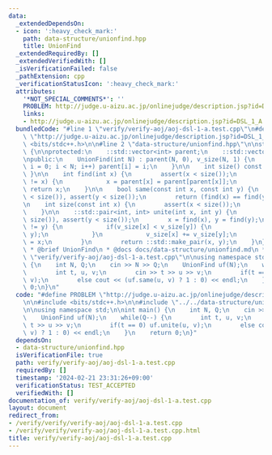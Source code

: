 ```yaml
---
data:
  _extendedDependsOn:
  - icon: ':heavy_check_mark:'
    path: data-structure/unionfind.hpp
    title: UnionFind
  _extendedRequiredBy: []
  _extendedVerifiedWith: []
  _isVerificationFailed: false
  _pathExtension: cpp
  _verificationStatusIcon: ':heavy_check_mark:'
  attributes:
    '*NOT_SPECIAL_COMMENTS*': ''
    PROBLEM: http://judge.u-aizu.ac.jp/onlinejudge/description.jsp?id=DSL_1_A
    links:
    - http://judge.u-aizu.ac.jp/onlinejudge/description.jsp?id=DSL_1_A
  bundledCode: "#line 1 \"verify/verify-aoj/aoj-dsl-1-a.test.cpp\"\n#define PROBLEM\
    \ \"http://judge.u-aizu.ac.jp/onlinejudge/description.jsp?id=DSL_1_A\"\n\n#include\
    \ <bits/stdc++.h>\n\n#line 2 \"data-structure/unionfind.hpp\"\n\nstruct UnionFind\
    \ {\n\nprotected:\n    ::std::vector<int> parent;\n    ::std::vector<int> v_size;\n\
    \npublic:\n    UnionFind(int N) : parent(N, 0), v_size(N, 1) {\n        for(int\
    \ i = 0; i < N; i++) parent[i] = i;\n    }\n\n    int size() const { return ::std::size(parent);\
    \ }\n\n    int find(int x) {\n        assert(x < size());\n        while(parent[x]\
    \ != x) {\n            x = parent[x] = parent[parent[x]];\n        }\n       \
    \ return x;\n    }\n\n    bool same(const int x, const int y) {\n        assert(x\
    \ < size()), assert(y < size());\n        return (find(x) == find(y));\n    }\n\
    \n    int size(const int x) {\n        assert(x < size());\n        return v_size[find(x)];\n\
    \    }\n\n    ::std::pair<int, int> unite(int x, int y) {\n        assert(x <\
    \ size()), assert(y < size());\n        x = find(x), y = find(y);\n        if(x\
    \ != y) {\n            if(v_size[x] < v_size[y]) {\n                ::std::swap(x,\
    \ y);\n            }\n            v_size[x] += v_size[y];\n            parent[y]\
    \ = x;\n        }\n        return ::std::make_pair(x, y);\n    }\n};\n\n/**\n\
    \ * @brief UnionFind\n * @docs docs/data-structure/unionfind.md\n */\n#line 6\
    \ \"verify/verify-aoj/aoj-dsl-1-a.test.cpp\"\n\nusing namespace std;\n\nint main()\
    \ {\n    int N, Q;\n    cin >> N >> Q;\n    UnionFind uf(N);\n    while(Q--) {\n\
    \        int t, u, v;\n        cin >> t >> u >> v;\n        if(t == 0) uf.unite(u,\
    \ v);\n        else cout << (uf.same(u, v) ? 1 : 0) << endl;\n    }\n    return\
    \ 0;\n}\n"
  code: "#define PROBLEM \"http://judge.u-aizu.ac.jp/onlinejudge/description.jsp?id=DSL_1_A\"\
    \n\n#include <bits/stdc++.h>\n\n#include \"../../data-structure/unionfind.hpp\"\
    \n\nusing namespace std;\n\nint main() {\n    int N, Q;\n    cin >> N >> Q;\n\
    \    UnionFind uf(N);\n    while(Q--) {\n        int t, u, v;\n        cin >>\
    \ t >> u >> v;\n        if(t == 0) uf.unite(u, v);\n        else cout << (uf.same(u,\
    \ v) ? 1 : 0) << endl;\n    }\n    return 0;\n}"
  dependsOn:
  - data-structure/unionfind.hpp
  isVerificationFile: true
  path: verify/verify-aoj/aoj-dsl-1-a.test.cpp
  requiredBy: []
  timestamp: '2024-02-21 23:31:26+09:00'
  verificationStatus: TEST_ACCEPTED
  verifiedWith: []
documentation_of: verify/verify-aoj/aoj-dsl-1-a.test.cpp
layout: document
redirect_from:
- /verify/verify/verify-aoj/aoj-dsl-1-a.test.cpp
- /verify/verify/verify-aoj/aoj-dsl-1-a.test.cpp.html
title: verify/verify-aoj/aoj-dsl-1-a.test.cpp
---
```

